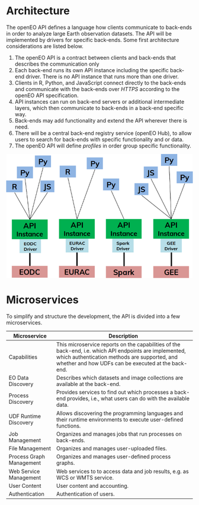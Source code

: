 # Architecture

The openEO API defines a language how clients communicate to back-ends in order to analyze large Earth observation datasets. The API will be implemented by drivers for specific back-ends. Some first architecture considerations are listed below.

1. The openEO API is a contract between clients and back-ends that describes the communication only
2. Each back-end runs its own API instance including the specific back-end driver. There is no API instance that runs more than one driver.
3. Clients in R, Python, and JavaScript connect directly to the back-ends and communicate with the back-ends over *HTTPS* according to the openEO API specification.
4. API instances can run on back-end servers or additional intermediate layers, which then communicate to back-ends in a back-end specific way.
5. Back-ends may add functionality and extend the API wherever there is need.
6. There will be a central back-end registry service (openEO Hub), to allow users to search for back-ends with specific functionality and or data. 
7. The openEO API will define *profiles* in order group specific functionality.

![Architecture](img/arch.png)


# Microservices

To simplify and structure the development, the API is divided into a few microservices.

| Microservice               | Description                                                  |
| -------------------------- | ------------------------------------------------------------ |
| Capabilities               | This microservice reports on the capabilities of the back-end, i.e. which API endpoints are implemented, which authentication methods are supported, and whether and how UDFs can be executed at the back-end. |
| EO Data Discovery          | Describes which datasets and image collections are available at the back-end. |
| Process Discovery          | Provides services to find out which processes a back-end provides, i.e., what users can do with the available data. |
| UDF Runtime Discovery      | Allows discovering the programming languages and their runtime environments to execute user-defined functions. |
| Job Management             | Organizes and manages jobs that run processes on back-ends. |
| File Management            | Organizes and manages user-uploaded files. |
| Process Graph Management   | Organizes and manages user-defined process graphs.  |
| Web Service Management     | Web services to to access data and job results, e.g. as WCS or WMTS service. |
| User Content               | User content and accounting. |
| Authentication             | Authentication of users. |
